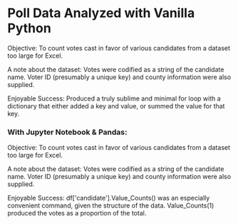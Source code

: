 # Poll Data Analyzed with Vanilla Python

Objective: To count votes cast in favor of various candidates from a dataset too large for Excel.

A note about the dataset: Votes were codified as a string of the candidate name. Voter ID (presumably a unique key) and county information were also supplied.

Enjoyable Success: Produced a truly sublime and minimal for loop with a dictionary that either added a key and value, or summed the value for that key.


### With Jupyter Notebook & Pandas:

Objective: To count votes cast in favor of various candidates from a dataset too large for Excel.

A note about the dataset: Votes were codified as a string of the candidate name. Voter ID (presumably a unique key) and county information were also supplied.

Enjoyable Success: df['candidate'].Value_Counts() was an especially convenient command, given the structure of the data. Value_Counts(1) produced the votes as a proportion of the total.
